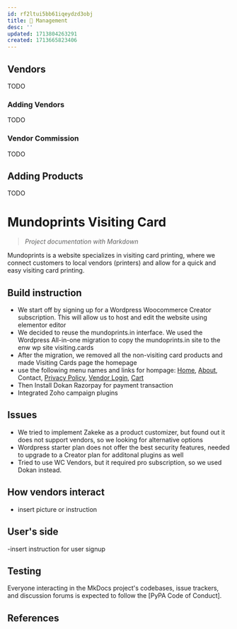 ```yaml
---
id: rf2ltui5bb61iqeydzd3obj
title: 🔨 Management
desc: ''
updated: 1713804263291
created: 1713665823406
---
```


## Vendors

TODO

### Adding Vendors

TODO

### Vendor Commission

TODO

## Adding Products

TODO

# Mundoprints Visiting Card

> *Project documentation with Markdown*

Mundoprints is a website specializes in visiting card printing, where we connect customers to local vendors (printers) and allow for a quick and easy visiting card printing.

## Build instruction

- We start off by signing up for a Wordpress Woocommerce Creator subscription. This will allow us to host and edit the website using elementor editor
- We decided to reuse the mundoprints.in interface. We used the Wordpress All-in-one migration to copy the mundoprints.in site to the enw wp site visiting.cards
- After the migration, we removed all the non-visiting card products and made Visiting Cards page the homepage
- use the following menu names and links for hompage: [Home](https://mundocards.wpcomstaging.com/), [About](https://mundocards.wpcomstaging.com/about-us/), Contact, [Privacy Policy](https://mundocards.wpcomstaging.com/notice-of-privacy/), [Vendor Login](https://mundocards.wpcomstaging.com/my-account/), [Cart](https://mundocards.wpcomstaging.com/cart/)
- Then Install Dokan Razorpay for payment transaction
- Integrated Zoho campaign plugins

## Issues

- We tried to implement Zakeke as a product customizer, but found out it does not support vendors, so we looking for alternative options
- Wordpress starter plan does not offer the best security features, needed to upgrade to a Creator plan for additonal plugins as well
- Tried to use WC Vendors, but it required pro subscription, so we used Dokan instead.

## How vendors interact

- insert picture or instruction

## User's side

-insert instruction for user signup

## Testing

Everyone interacting in the MkDocs project's codebases, issue trackers, and
discussion forums is expected to follow the [PyPA Code of Conduct].

## References
